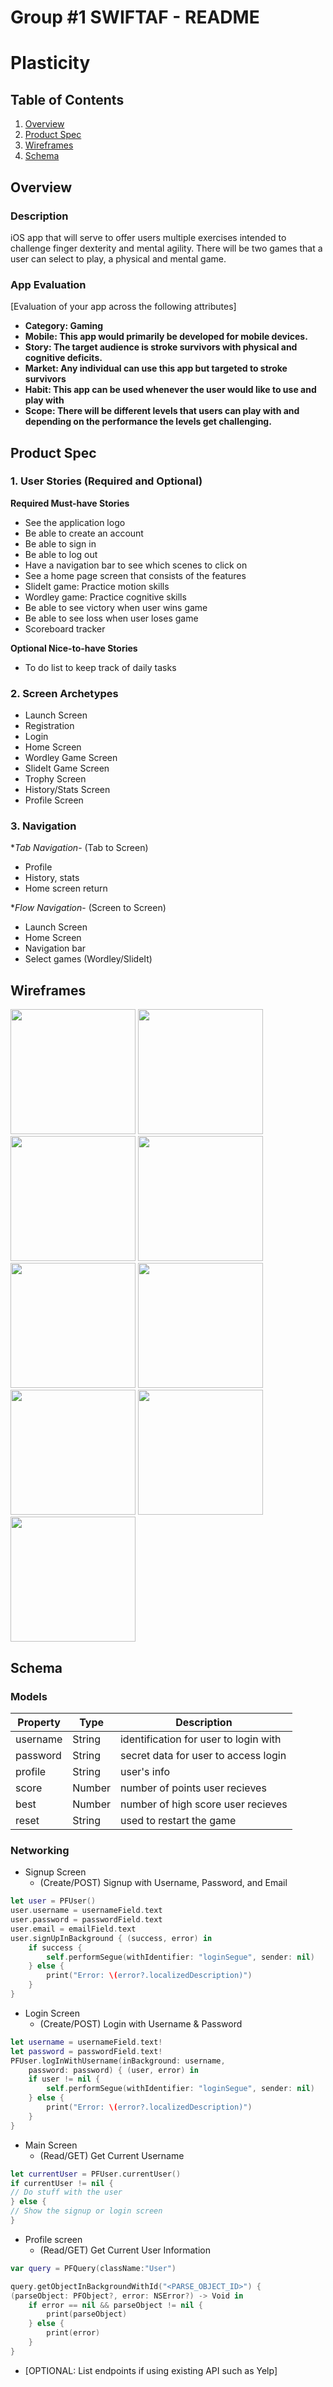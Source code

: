 Group #1 SWIFTAF - README 
===

# Plasticity

## Table of Contents
1. [Overview](#Overview)
1. [Product Spec](#Product-Spec)
1. [Wireframes](#Wireframes)
2. [Schema](#Schema)

## Overview
### Description
iOS app that will serve to offer users multiple exercises intended to challenge finger dexterity and mental agility. There will be two games that a user
can select to play, a physical and mental game.  

### App Evaluation
[Evaluation of your app across the following attributes]
- **Category: Gaming**
- **Mobile: This app would primarily be developed for mobile devices.**
- **Story: The target audience is stroke survivors with physical and cognitive deficits.**
- **Market: Any individual can use this app but targeted to stroke survivors**
- **Habit: This app can be used whenever the user would like to use and play with**
- **Scope: There will be different levels that users can play with and depending on the performance the levels get challenging.**

## Product Spec

### 1. User Stories (Required and Optional)

**Required Must-have Stories**

- See the application logo 
- Be able to create an account 
- Be able to sign in 
- Be able to log out 
- Have a navigation bar to see which scenes to click on 
- See a home page screen that consists of the features 
- SlideIt game: Practice motion skills 
- Wordley game: Practice cognitive skills 
- Be able to see victory when user wins game 
- Be able to see loss when user loses game 
- Scoreboard tracker 


**Optional Nice-to-have Stories**

- To do list to keep track of daily tasks

### 2. Screen Archetypes

- Launch Screen
- Registration
- Login
- Home Screen
- Wordley Game Screen
- SlideIt Game Screen
- Trophy Screen
- History/Stats Screen
- Profile Screen


### 3. Navigation

**Tab Navigation*- (Tab to Screen)

- Profile
- History, stats
- Home screen return

**Flow Navigation*- (Screen to Screen)

- Launch Screen
- Home Screen
- Navigation bar
- Select games (Wordley/SlideIt)


## Wireframes

<img src="images/logo.png" width="200"> <img 
src="images/signup.png" width="200"> <img 
src="images/login.png" width="200"> <img 
src="images/gameScreen.png" width="200"> <img 
src="images/wordley.png" width="200"> <img 
src="images/slideIt.png" width="200"> <img 
src="images/trophy.png" width="200"> <img 
src="images/history.png" width="200"> <img 
src="images/profile.png" width="200">

## Schema 
### Models


| Property | Type    | Description                           | 
| ---------|-------  | ------------------------------------- |
| username | String  | identification for user to login with |
| password | String  | secret data for user to access login  |
| profile  | String  | user's info                           |
| score    | Number  | number of points user recieves        |
| best     | Number  | number of high score user recieves    |
| reset    | String  | used to restart the game              |



### Networking

- Signup Screen
  - (Create/POST) Signup with Username, Password, and Email
```swift
let user = PFUser()
user.username = usernameField.text
user.password = passwordField.text
user.email = emailField.text
user.signUpInBackground { (success, error) in
    if success {
        self.performSegue(withIdentifier: "loginSegue", sender: nil)
    } else {
        print("Error: \(error?.localizedDescription)")
    }
}
  ```

- Login Screen
  - (Create/POST) Login with Username & Password
```swift
let username = usernameField.text!
let password = passwordField.text!
PFUser.logInWithUsername(inBackground: username, 
    password: password) { (user, error) in
    if user != nil {
        self.performSegue(withIdentifier: "loginSegue", sender: nil)
    } else {
        print("Error: \(error?.localizedDescription)")
    }
}
  ```

- Main Screen
  - (Read/GET) Get Current Username
```swift
let currentUser = PFUser.currentUser()
if currentUser != nil {
// Do stuff with the user
} else {
// Show the signup or login screen
}
```

- Profile screen
  - (Read/GET) Get Current User Information
```swift
var query = PFQuery(className:"User")

query.getObjectInBackgroundWithId("<PARSE_OBJECT_ID>") {
(parseObject: PFObject?, error: NSError?) -> Void in
    if error == nil && parseObject != nil {
        print(parseObject)
    } else {
        print(error)
    }
}
```
- [OPTIONAL: List endpoints if using existing API such as Yelp]
